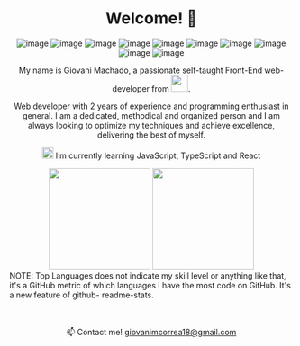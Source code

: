 <div align="center">

# Welcome! 👋
![image](https://img.shields.io/badge/HTML5-E34F26?style=for-the-badge&logo=html5&logoColor=white)
![image](https://img.shields.io/badge/CSS3-1572B6?style=for-the-badge&logo=css3&logoColor=white)
![image](https://img.shields.io/badge/JavaScript-F7DF1E?style=for-the-badge&logo=javascript&logoColor=black)
![image](https://img.shields.io/badge/TypeScript-007ACC?style=for-the-badge&logo=typescript&logoColor=white)
![image](https://img.shields.io/badge/Node.js-339933?style=for-the-badge&logo=nodedotjs&logoColor=white)
![image](https://img.shields.io/badge/React-20232A?style=for-the-badge&logo=react&logoColor=61DAFB)
![image](https://img.shields.io/badge/Bootstrap-563D7C?style=for-the-badge&logo=bootstrap&logoColor=white)
![image](https://img.shields.io/badge/Trello-0052CC?style=for-the-badge&logo=trello&logoColor=white)
![image](https://img.shields.io/badge/Adobe%20Illustrator-FF9A00?style=for-the-badge&logo=adobe%20illustrator&logoColor=white)
![image](https://img.shields.io/badge/Adobe%20Photoshop-31A8FF?style=for-the-badge&logo=Adobe%20Photoshop&logoColor=black)
 
My name is Giovani Machado, a passionate self-taught Front-End web-developer from <img src="https://upload.wikimedia.org/wikipedia/commons/thumb/0/05/Flag_of_Brazil.svg/2560px-Flag_of_Brazil.svg.png" width="30px"/>.
 
Web developer with 2 years of experience and programming enthusiast in general. I am a dedicated, methodical and organized person and I am always looking to optimize my techniques and achieve excellence, delivering the best of myself.
  
<g-emoji class="g-emoji" alias="seedling" fallback-src="https://github.githubassets.com/images/icons/emoji/unicode/1f331.png"><img class="emoji" alt="seedling" height="20" width="20" src="https://github.githubassets.com/images/icons/emoji/unicode/1f331.png"></g-emoji>  I’m currently learning JavaScript, TypeScript and React <br/>
    
<img height="180em" src="https://github-readme-stats.vercel.app/api?username=Elesiann&show_icons=true&theme=tokyonight" data-canonical-src="https://github-readme-stats.vercel.app/api?username=Elesiann&show_icons=true&theme=tokyonight" style="max-width:100%;">
  
<img height="180em" src="https://github-readme-stats.vercel.app/api/top-langs/?username=Elesiann&exclude_repo=projeto-rh&layout=compact&theme=tokyonight" data-canonical-src="https://github-readme-stats.vercel.app/api/top-langs/?username=Elesiann&exclude_repo=projeto-rh&layout=compact&theme=tokyonight" style="max-width:100%;">
  
<div align="left">
  NOTE: Top Languages does not indicate my skill level or anything like that, it's a GitHub metric of which languages i have the most code on GitHub. It's a new feature of github-   readme-stats.
</div>
  
<br/>
<br/>

📫 Contact me!  giovanimcorrea18@gmail.com
</div>
